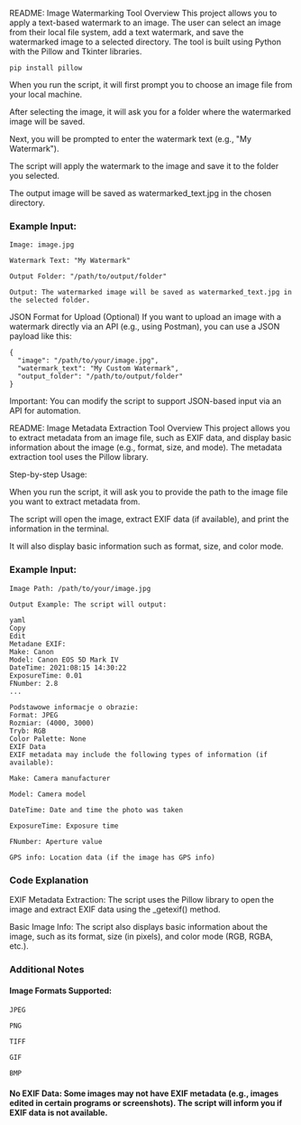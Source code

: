 README: Image Watermarking Tool
Overview
This project allows you to apply a text-based watermark to an image. The user can select an image from their local file system, add a text watermark, and save the watermarked image to a selected directory. The tool is built using Python with the Pillow and Tkinter libraries.

```
pip install pillow
```

When you run the script, it will first prompt you to choose an image file from your local machine.

After selecting the image, it will ask you for a folder where the watermarked image will be saved.

Next, you will be prompted to enter the watermark text (e.g., "My Watermark").

The script will apply the watermark to the image and save it to the folder you selected.

The output image will be saved as watermarked_text.jpg in the chosen directory.

### Example Input:

```
Image: image.jpg

Watermark Text: "My Watermark"

Output Folder: "/path/to/output/folder"

Output: The watermarked image will be saved as watermarked_text.jpg in the selected folder.
```

JSON Format for Upload (Optional)
If you want to upload an image with a watermark directly via an API (e.g., using Postman), you can use a JSON payload like this:

```
{
  "image": "/path/to/your/image.jpg",
  "watermark_text": "My Custom Watermark",
  "output_folder": "/path/to/output/folder"
}
```

Important: You can modify the script to support JSON-based input via an API for automation.

README: Image Metadata Extraction Tool
Overview
This project allows you to extract metadata from an image file, such as EXIF data, and display basic information about the image (e.g., format, size, and mode). The metadata extraction tool uses the Pillow library.

Step-by-step Usage:

When you run the script, it will ask you to provide the path to the image file you want to extract metadata from.

The script will open the image, extract EXIF data (if available), and print the information in the terminal.

It will also display basic information such as format, size, and color mode.

### Example Input:

```
Image Path: /path/to/your/image.jpg

Output Example: The script will output:
```

```
yaml
Copy
Edit
Metadane EXIF:
Make: Canon
Model: Canon EOS 5D Mark IV
DateTime: 2021:08:15 14:30:22
ExposureTime: 0.01
FNumber: 2.8
...

Podstawowe informacje o obrazie:
Format: JPEG
Rozmiar: (4000, 3000)
Tryb: RGB
Color Palette: None
EXIF Data
EXIF metadata may include the following types of information (if available):

Make: Camera manufacturer

Model: Camera model

DateTime: Date and time the photo was taken

ExposureTime: Exposure time

FNumber: Aperture value

GPS info: Location data (if the image has GPS info)
```

### Code Explanation

EXIF Metadata Extraction: The script uses the Pillow library to open the image and extract EXIF data using the \_getexif() method.

Basic Image Info: The script also displays basic information about the image, such as its format, size (in pixels), and color mode (RGB, RGBA, etc.).

### Additional Notes

#### Image Formats Supported:

```
JPEG

PNG

TIFF

GIF

BMP
```

#### No EXIF Data: Some images may not have EXIF metadata (e.g., images edited in certain programs or screenshots). The script will inform you if EXIF data is not available.
